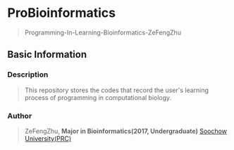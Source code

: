 # ProBioinformatics

> Programming-In-Learning-Bioinformatics-ZeFengZhu

## Basic Information

### Description

>This repository stores the codes that record the user's learning process of programming in computational biology.

### Author

>ZeFengZhu, __Major in Bioinformatics(2017, Undergraduate)__ [Soochow University(PRC)](http://www.suda.edu.cn/)
